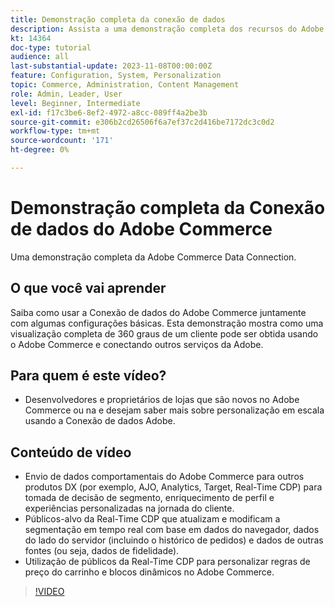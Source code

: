 ```yaml
---
title: Demonstração completa da conexão de dados
description: Assista a uma demonstração completa dos recursos do Adobe Commerce Data Connection
kt: 14364
doc-type: tutorial
audience: all
last-substantial-update: 2023-11-08T00:00:00Z
feature: Configuration, System, Personalization
topic: Commerce, Administration, Content Management
role: Admin, Leader, User
level: Beginner, Intermediate
exl-id: f17c3be6-8ef2-4972-a8cc-089ff4a2be3b
source-git-commit: e306b2cd26506f6a7ef37c2d416be7172dc3c0d2
workflow-type: tm+mt
source-wordcount: '171'
ht-degree: 0%

---
```


# Demonstração completa da Conexão de dados do Adobe Commerce

Uma demonstração completa da Adobe Commerce Data Connection.

## O que você vai aprender

Saiba como usar a Conexão de dados do Adobe Commerce juntamente com algumas configurações básicas. Esta demonstração mostra como uma visualização completa de 360 graus de um cliente pode ser obtida usando o Adobe Commerce e conectando outros serviços da Adobe.

## Para quem é este vídeo?

* Desenvolvedores e proprietários de lojas que são novos no Adobe Commerce ou na e desejam saber mais sobre personalização em escala usando a Conexão de dados Adobe.

## Conteúdo de vídeo

* Envio de dados comportamentais do Adobe Commerce para outros produtos DX (por exemplo, AJO, Analytics, Target, Real-Time CDP) para tomada de decisão de segmento, enriquecimento de perfil e experiências personalizadas na jornada do cliente.
* Públicos-alvo da Real-Time CDP que atualizam e modificam a segmentação em tempo real com base em dados do navegador, dados do lado do servidor (incluindo o histórico de pedidos) e dados de outras fontes (ou seja, dados de fidelidade).
* Utilização de públicos da Real-Time CDP para personalizar regras de preço do carrinho e blocos dinâmicos no Adobe Commerce.

>[!VIDEO](https://video.tv.adobe.com/v/3453823?learn=on&captions=por_br)
